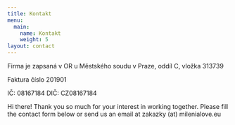 ```yaml
---
title: Kontakt
menu:
  main:
    name: Kontakt
    weight: 5
layout: contact
---
```

Firma je zapsaná v OR u Městského soudu v Praze, oddíl C, vložka 313739

Faktura číslo 201901

 IČ: 08167184 DIČ: CZ08167184

Hi there! Thank you so much for your interest in working together. Please fill the contact form below or send us an email at zakazky (at) milenialove.eu
